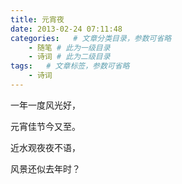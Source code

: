 ```yaml
---
title: 元宵夜
date: 2013-02-24 07:11:48
categories:   # 文章分类目录，参数可省略
    - 随笔 # 此为一级目录
    - 诗词 # 此为二级目录
tags:   # 文章标签，参数可省略
    - 诗词
---
```

一年一度风光好，

元宵佳节今又至。

近水观夜夜不语，

风景还似去年时？
